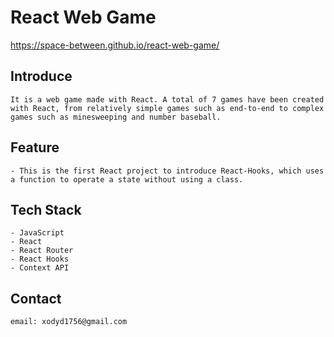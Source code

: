# React Web Game

https://space-between.github.io/react-web-game/



## Introduce

    It is a web game made with React. A total of 7 games have been created with React, from relatively simple games such as end-to-end to complex games such as minesweeping and number baseball.


## Feature

    - This is the first React project to introduce React-Hooks, which uses a function to operate a state without using a class.


## Tech Stack

    - JavaScript 
    - React 
    - React Router 
    - React Hooks
    - Context API


## Contact

    email: xodyd1756@gmail.com
